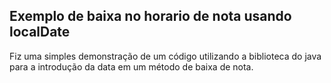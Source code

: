 ## Exemplo de baixa no horario de nota usando localDate

Fiz uma simples demonstração de um código utilizando a biblioteca do java para a introdução da
data em um método de baixa de nota.


